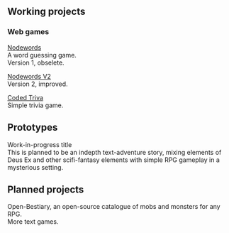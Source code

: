 ---
---

## Working projects

### Web games
[Nodewords](https://codedthoughts.github.io/nodewords/)<br>
A word guessing game.<br>
Version 1, obselete.<br>

[Nodewords V2](https://codedthoughts.github.io/nodewords/)<br>
Version 2, improved.<br>

[Coded Triva](https://codedthoughts.github.io/trivia/)<br>
Simple trivia game.<br>

## Prototypes
Work-in-progress title<br>
This is planned to be an indepth text-adventure story, mixing elements of Deus Ex and other scifi-fantasy elements with simple RPG gameplay in a mysterious setting.<br>

## Planned projects
Open-Bestiary, an open-source catalogue of mobs and monsters for any RPG.<br>
More text games.<br>
